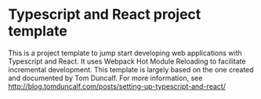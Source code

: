 # Typescript and React project template

This is a project template to jump start developing web applications with Typescript and React. 
It uses Webpack Hot Module Reloading to facilitate incremental development.
This template is largely based on the one created and documented by Tom Duncalf. 
For more information, see http://blog.tomduncalf.com/posts/setting-up-typescript-and-react/

